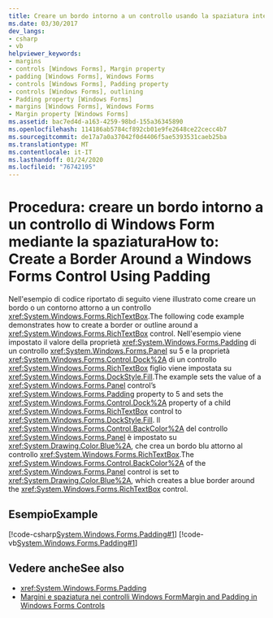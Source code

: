 ```yaml
---
title: Creare un bordo intorno a un controllo usando la spaziatura interna
ms.date: 03/30/2017
dev_langs:
- csharp
- vb
helpviewer_keywords:
- margins
- controls [Windows Forms], Margin property
- padding [Windows Forms], Windows Forms
- controls [Windows Forms], Padding property
- controls [Windows Forms], outlining
- Padding property [Windows Forms]
- margins [Windows Forms], Windows Forms
- Margin property [Windows Forms]
ms.assetid: bac7ed4d-a163-4259-98bd-155a36345890
ms.openlocfilehash: 114186ab5784cf892cb01e9fe2648ce22cecc4b7
ms.sourcegitcommit: de17a7a0a37042f0d4406f5ae5393531caeb25ba
ms.translationtype: MT
ms.contentlocale: it-IT
ms.lasthandoff: 01/24/2020
ms.locfileid: "76742195"
---
```

# <a name="how-to-create-a-border-around-a-windows-forms-control-using-padding"></a><span data-ttu-id="0cdaa-102">Procedura: creare un bordo intorno a un controllo di Windows Form mediante la spaziatura</span><span class="sxs-lookup"><span data-stu-id="0cdaa-102">How to: Create a Border Around a Windows Forms Control Using Padding</span></span>
<span data-ttu-id="0cdaa-103">Nell'esempio di codice riportato di seguito viene illustrato come creare un bordo o un contorno attorno a un controllo <xref:System.Windows.Forms.RichTextBox>.</span><span class="sxs-lookup"><span data-stu-id="0cdaa-103">The following code example demonstrates how to create a border or outline around a <xref:System.Windows.Forms.RichTextBox> control.</span></span> <span data-ttu-id="0cdaa-104">Nell'esempio viene impostato il valore della proprietà <xref:System.Windows.Forms.Padding> di un controllo <xref:System.Windows.Forms.Panel> su 5 e la proprietà <xref:System.Windows.Forms.Control.Dock%2A> di un controllo <xref:System.Windows.Forms.RichTextBox> figlio viene impostata su <xref:System.Windows.Forms.DockStyle.Fill>.</span><span class="sxs-lookup"><span data-stu-id="0cdaa-104">The example sets the value of a <xref:System.Windows.Forms.Panel> control’s <xref:System.Windows.Forms.Padding> property to 5 and sets the <xref:System.Windows.Forms.Control.Dock%2A> property of a child <xref:System.Windows.Forms.RichTextBox> control to <xref:System.Windows.Forms.DockStyle.Fill>.</span></span> <span data-ttu-id="0cdaa-105">Il <xref:System.Windows.Forms.Control.BackColor%2A> del controllo <xref:System.Windows.Forms.Panel> è impostato su <xref:System.Drawing.Color.Blue%2A>, che crea un bordo blu attorno al controllo <xref:System.Windows.Forms.RichTextBox>.</span><span class="sxs-lookup"><span data-stu-id="0cdaa-105">The <xref:System.Windows.Forms.Control.BackColor%2A> of the <xref:System.Windows.Forms.Panel> control is set to <xref:System.Drawing.Color.Blue%2A>, which creates a blue border around the <xref:System.Windows.Forms.RichTextBox> control.</span></span>  
  
## <a name="example"></a><span data-ttu-id="0cdaa-106">Esempio</span><span class="sxs-lookup"><span data-stu-id="0cdaa-106">Example</span></span>  
 [!code-csharp[System.Windows.Forms.Padding#1](~/samples/snippets/csharp/VS_Snippets_Winforms/System.Windows.Forms.Padding/CS/Form1.cs#1)]
 [!code-vb[System.Windows.Forms.Padding#1](~/samples/snippets/visualbasic/VS_Snippets_Winforms/System.Windows.Forms.Padding/VB/Form1.vb#1)]  
  
## <a name="see-also"></a><span data-ttu-id="0cdaa-107">Vedere anche</span><span class="sxs-lookup"><span data-stu-id="0cdaa-107">See also</span></span>

- <xref:System.Windows.Forms.Padding>
- [<span data-ttu-id="0cdaa-108">Margini e spaziatura nei controlli Windows Form</span><span class="sxs-lookup"><span data-stu-id="0cdaa-108">Margin and Padding in Windows Forms Controls</span></span>](margin-and-padding-in-windows-forms-controls.md)
